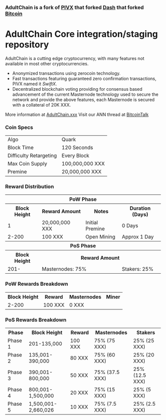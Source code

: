 ### AdultChain is a fork of [PIVX](https://github.com/PIVX-Project/PIVX) that forked [Dash](https://github.com/dashpay/dash) that forked [Bitcoin](https://github.com/bitcoin/bitcoinp)


# AdultChain Core integration/staging repository


AdultChain is a cutting edge cryptocurrency, with many features not available in most other cryptocurrencies.
- Anonymized transactions using zerocoin technology.
- Fast transactions featuring guaranteed zero confirmation transactions, PIVX named it _SwiftX_.
- Decentralized blockchain voting providing for consensus based advancement of the current Masternode
  technology used to secure the network and provide the above features, each Masternode is secured
  with a collateral of 20K XXX.

More information at [AdultChain.xxx](https://adultchain.xxx) Visit our ANN thread at [BitcoinTalk](http://www.bitcointalk.org/index.php)


### Coin Specs
<table>
<tr><td>Algo</td><td>Quark</td></tr>
<tr><td>Block Time</td><td>120 Seconds</td></tr>
<tr><td>Difficulty Retargeting</td><td>Every Block</td></tr>
<tr><td>Max Coin Supply </td><td>100,000,000 XXX</td></tr>
<tr><td>Premine</td><td>20,000,000 XXX</td></tr>
</table>


### Reward Distribution

<table>
<th colspan=4>PoW Phase</th>
<tr><th>Block Height</th><th>Reward Amount</th><th>Notes</th><th>Duration (Days)</th></tr>
<tr><td>1</td><td>20,000,000 XXX</td><td>Initial Premine</td><td>0 Days</td></tr>
<tr><td>2-200</td><td>100 XXX</td><td rowspan=1>Open Mining</td><td rowspan=1> Approx 1 Day</td></tr>
<tr><th colspan=4>PoS Phase</th></tr>
<tr><th>Block Height</th><th colspan=3>Reward Amount</th></tr>
<tr><td>201-</td><td colspan=2>Masternodes: 75%</td><td>Stakers: 25%</td></tr>
</table>

### PoW Rewards Breakdown

<table>
<th>Block Height</th><th>Reward</th><th>Masternodes</th><th>Miner</th>
<tr><td>2-200</td><td>100 XXX</td><td>0 XXX</td><td100% (100 XXX)</td><td100% (100 XXX)</td></tr>
</table>

### PoS Rewards Breakdown

<table>
<th>Phase</th><th>Block Height</th><th>Reward</th><th>Masternodes</th><th>Stakers</th>
<tr><td>Phase 1</td><td>201-135,000</td><td>100 XXX</td><td>75% (75 XXX)</td><td>25% (25 XXX)</td></tr>
<tr><td>Phase 2</td><td>135,001-390,000</td><td>80 XXX</td><td>75% (60 XXX)</td><td>25% (20 XXX)</td></tr>
<tr><td>Phase 3</td><td>390,001-800,000</td><td>50 XXX</td><td>75% (37.5 XXX)</td><td>25% (12.5 XXX)</td></tr>
<tr><td>Phase 4</td><td>800,001-1,500,000</td><td>20 XXX</td><td>75% (15 XXX)</td><td>25% (5 XXX)</td></tr>
<tr><td>Phase 5</td><td>1,500,001-2,660,026</td><td>10 XXX</td><td>75% (7.5 XXX)</td><td>25% (2.5 XXX)</td></tr>

</table>
